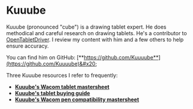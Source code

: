 # Kuuube

Kuuube (pronounced "cube") is a drawing tablet expert. He does methodical and careful research on drawing tablets. He's a contributor to [OpenTabletDriver](../../guides/drivers/opentabletdriver/). I review my content with him and a few others to help ensure accuracy.

You can find him on GitHub: [**https://github.com/Kuuuube**](https://github.com/Kuuuube)&#x20;

Three Kuuube resources I refer to frequently:

* [**Kuuube's Wacom tablet mastersheet**](../kuuubes-wacom-tablet-mastersheet.md) &#x20;
* [**Kuuube's tablet buying guide**](../kuuubes-tablet-buying-guide.md) &#x20;
* [**Kuuube's Wacom pen compatibility mastersheet**](../kuuubes-wacom-pen-compatibility-mastersheet.md)  &#x20;

